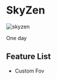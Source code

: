 # SkyZen
![skyzen](https://github.com/zenxs/SkyZen/assets/45582571/28740fd2-9447-45bb-9be5-ab69c0da541f)

One day

## Feature List
- Custom Fov
